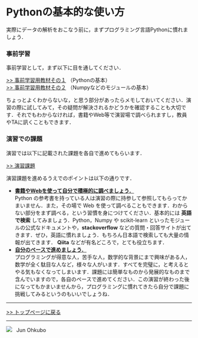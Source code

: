 # Pythonの基本的な使い方

実際にデータの解析をおこなう前に，まずプログラミング言語Pythonに慣れましょう．

### 事前学習
事前学習として，まず以下に目を通してください．

[>> 事前学習用教材その１](./PRIOR_LEARNING_1.md) （Pythonの基本）   
[>> 事前学習用教材その２](./PRIOR_LEARNING_2.md) （Numpyなどのモジュールの基本）

ちょっとよくわからないな，と思う部分があったらメモしておいてください．演習の際に試してみて，その疑問が解決されるかどうかを確認することも大切です．それでもわからなければ，書籍やWeb等で演習場で調べられますし，教員やTAに訊くこともできます．

### 演習での課題
演習では以下に記載された課題を各自で進めてもらいます．

[>> 演習課題](./EXCERCISE.md)

演習課題を進めるうえでのポイントは以下の通りです．
- <u>**書籍やWebを使って自分で積極的に調べましょう．**</u>  
Python の参考書を持っている人は演習の際に持参して参照してもらってかまいません．また，その場で Web を使って調べることもできます．わからない部分をまず調べる，という習慣を身につけてください．基本的には **英語で検索** してみましょう．Python，Numpy や scikit-learn といったモジュールの公式なドキュメントや，**stackoverflow** などの質問・回答サイトが出てきます．ぜひ，英語に慣れましょう．もちろん日本語で検索しても大量の情報が出てきます． **Qiita** などが有名どころで，とても役立ちます．
- <u>**自分のペースで進めましょう．**</u>  
プログラミングが得意な人，苦手な人，数学的な背景にまで興味がある人，数学が全く駄目な人など，様々な人がいます．すべてを完璧に，と考えるとやる気もなくなってしまいます．課題には簡単なものから発展的なものまで含んでいますので，各自のペースで進めてください．この演習が終わった後になってもかまいませんから，プログラミングに慣れてきたら自分で課題に挑戦してみるというのもいいでしょうね．

***
[>> トップページに戻る](../README.md)
***
<img src="https://i.creativecommons.org/l/by-nc-sa/4.0/88x31.png"> &nbsp; Jun Ohkubo
